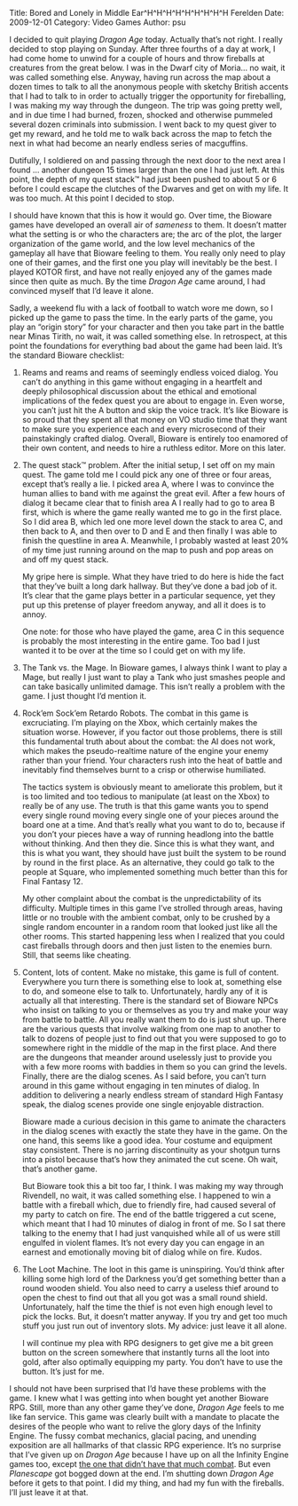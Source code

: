 Title: Bored and Lonely in Middle Ear^H^H^H^H^H^H^H^H^H Ferelden
Date: 2009-12-01
Category: Video Games
Author: psu

I decided to quit playing *Dragon Age* today. Actually that’s not right. I really decided to stop playing on Sunday. After three fourths of a day at work, I had come home to unwind for a couple of hours and throw fireballs at creatures from the great below. I was in the Dwarf city of Moria… no wait, it was called something else. Anyway, having run across the map about a dozen times to talk to all the anonymous people with sketchy British accents that I had to talk to in order to actually trigger the opportunity for fireballing, I was making my way through the dungeon. The trip was going pretty well, and in due time I had burned, frozen, shocked and otherwise pummeled several dozen criminals into submission. I went back to my quest giver to get my reward, and he told me to walk back across the map to fetch the next in what had become an nearly endless series of macguffins.

Dutifully, I soldiered on and passing through the next door to the next area I found … another dungeon 15 times larger than the one I had just left. At this point, the depth of my quest stack™ had just been pushed to about 5 or 6 before I could escape the clutches of the Dwarves and get on with my life. It was too much. At this point I decided to stop.

I should have known that this is how it would go. Over time, the Bioware games have developed an overall air of *sameness* to them. It doesn’t matter what the setting is or who the characters are; the arc of the plot, the larger organization of the game world, and the low level mechanics of the gameplay all have that Bioware feeling to them. You really only need to play one of their games, and the first one you play will inevitably be the best. I played KOTOR first, and have not really enjoyed any of the games made since then quite as much. By the time *Dragon Age* came around, I had convinced myself that I’d leave it alone.

Sadly, a weekend flu with a lack of football to watch wore me down, so I picked up the game to pass the time. In the early parts of the game, you play an “origin story” for your character and then you take part in the battle near Minas Tirith, no wait, it was called something else. In retrospect, at this point the foundations for everything bad about the game had been laid. It’s the standard Bioware checklist:

1. Reams and reams and reams of seemingly endless voiced dialog. You can’t do anything in this game without engaging in a heartfelt and deeply philosophical discussion about the ethical and emotional implications of the fedex quest you are about to engage in. Even worse, you can’t just hit the A button and skip the voice track. It’s like Bioware is so proud that they spent all that money on VO studio time that they want to make sure you experience each and every microsecond of their painstakingly crafted dialog. Overall, Bioware is entirely too enamored of their own content, and needs to hire a ruthless editor. More on this later.

2. The quest stack™ problem. After the initial setup, I set off on my main quest. The game told me I could pick any one of three or four areas, except that’s really a lie. I picked area A, where I was to convince the human allies to band with me against the great evil. After a few hours of dialog it became clear that to finish area A I really had to go to area B first, which is where the game really wanted me to go in the first place. So I did area B, which led one more level down the stack to area C, and then back to A, and then over to D and E and then finally I was able to finish the questline in area A. Meanwhile, I probably wasted at least 20% of my time just running around on the map to push and pop areas on and off my quest stack.

	My gripe here is simple. What they have tried to do here is hide the fact that they’ve built a long dark hallway. But they’ve done a bad job of it. It’s clear that the game plays better in a particular sequence, yet they put up this pretense of player freedom anyway, and all it does is to annoy.

	One note: for those who have played the game, area C in this sequence is probably the most interesting in the entire game. Too bad I just wanted it to be over at the time so I could get on with my life.

3. The Tank vs. the Mage. In Bioware games, I always think I want to play a Mage, but really I just want to play a Tank who just smashes people and can take basically unlimited damage. This isn’t really a problem with the game. I just thought I’d mention it.

4. Rock’em Sock’em Retardo Robots. The combat in this game is excruciating. I’m playing on the Xbox, which certainly makes the situation worse. However, if you factor out those problems, there is still this fundamental truth about about the combat: the AI does not work, which makes the pseudo-realtime nature of the engine your enemy rather than your friend. Your characters rush into the heat of battle and inevitably find themselves burnt to a crisp or otherwise humiliated.

	The tactics system is obviously meant to ameliorate this problem, but it is too limited and too tedious to manipulate (at least on the Xbox) to really be of any use. The truth is that this game wants you to spend every single round moving every single one of your pieces around the board one at a time. And that’s really what you want to do to, because if you don’t your pieces have a way of running headlong into the battle without thinking. And then they die. Since this is what they want, and this is what you want, they should have just built the system to be round by round in the first place. As an alternative, they could go talk to the people at Square, who implemented something much better than this for Final Fantasy 12.

	My other complaint about the combat is the unpredictability of its difficulty. Multiple times in this game I’ve strolled through areas, having little or no trouble with the ambient combat, only to be crushed by a single random encounter in a random room that looked just like all the other rooms. This started happening less when I realized that you could cast fireballs through doors and then just listen to the enemies burn. Still, that seems like cheating.

5. Content, lots of content. Make no mistake, this game is full of content. Everywhere you turn there is something else to look at, something else to do, and someone else to talk to. Unfortunately, hardly any of it is actually all that interesting. There is the standard set of Bioware NPCs who insist on talking to you or themselves as you try and make your way from battle to battle. All you really want them to do is just shut up. There are the various quests that involve walking from one map to another to talk to dozens of people just to find out that you were supposed to go to somewhere right in the middle of the map in the first place. And there are the dungeons that meander around uselessly just to provide you with a few more rooms with baddies in them so you can grind the levels. Finally, there are the dialog scenes. As I said before, you can’t turn around in this game without engaging in ten minutes of dialog. In addition to delivering a nearly endless stream of standard High Fantasy speak, the dialog scenes provide one single enjoyable distraction.

	Bioware made a curious decision in this game to animate the characters in the dialog scenes with exactly the state they have in the game. On the one hand, this seems like a good idea. Your costume and equipment stay consistent. There is no jarring discontinuity as your shotgun turns into a pistol because that’s how they animated the cut scene. Oh wait, that’s another game.

	But Bioware took this a bit too far, I think. I was making my way through Rivendell, no wait, it was called something else. I happened to win a battle with a fireball which, due to friendly fire, had caused several of my party to catch on fire. The end of the battle triggered a cut scene, which meant that I had 10 minutes of dialog in front of me. So I sat there talking to the enemy that I had just vanquished while all of us were still engulfed in violent flames. It’s not every day you can engage in an earnest and emotionally moving bit of dialog while on fire. Kudos.

6. The Loot Machine. The loot in this game is uninspiring. You’d think after killing some high lord of the Darkness you’d get something better than a round wooden shield. You also need to carry a useless thief around to open the chest to find out that all you got was a small round shield. Unfortunately, half the time the thief is not even high enough level to pick the locks. But, it doesn’t matter anyway. If you try and get too much stuff you just run out of inventory slots. My advice: just leave it all alone.

	I will continue my plea with RPG designers to get give me a bit green button on the screen somewhere that instantly turns all the loot into gold, after also optimally equipping my party. You don’t have to use the button. It’s just for me.

I should not have been surprised that I’d have these problems with the game. I knew what I was getting into when bought yet another Bioware RPG. Still, more than any other game they’ve done, *Dragon Age* feels to me like fan service. This game was clearly built with a mandate to placate the desires of the people who want to relive the glory days of the Infinity Engine. The fussy combat mechanics, glacial pacing, and unending exposition are all hallmarks of that classic RPG experience. It’s no surprise that I’ve given up on *Dragon Age* because I have up on all the Infinity Engine games too, except <a href="http://tleaves.com/2009/01/05/painscape-tormented/">the one that didn’t have that much combat</a>. But even *Planescape* got bogged down at the end. I’m shutting down *Dragon Age* before it gets to that point. I did my thing, and had my fun with the fireballs. I’ll just leave it at that.